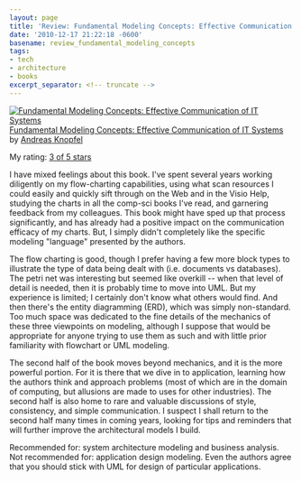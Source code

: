 ```yaml
---
layout: page
title: 'Review: Fundamental Modeling Concepts: Effective Communication of IT Systems'
date: '2010-12-17 21:22:18 -0600'
basename: review_fundamental_modeling_concepts
tags:
- tech
- architecture
- books
excerpt_separator: <!-- truncate -->
---
```


<a
href="http://www.goodreads.com/book/show/4000313-fundamental-modeling-concepts"
style="float: left; padding-right: 20px"><img alt="Fundamental Modeling
Concepts: Effective Communication of IT Systems" border="0"
src="http://photo.goodreads.com/books/1266448029m/4000313.jpg" /></a>[Fundamental
Modeling Concepts: Effective Communication of IT Systems](http://www.goodreads.com/book/show/4000313-fundamental-modeling-concepts) by [Andreas
Knopfel](http://www.goodreads.com/author/show/1705367.Andreas_Knopfel)<br/>

My rating: [3 of 5 stars](http://www.goodreads.com/review/show/125379173)

I have mixed feelings about this book. I've spent several years working
diligently on my flow-charting capabilities, using what scan resources I could
easily and quickly sift through on the Web and in the Visio Help, studying the
charts in all the comp-sci books I've read, and garnering feedback from my
colleagues. This book might have sped up that process significantly, and has
already had a positive impact on the communication efficacy of my charts. But, I
simply didn't  completely like the specific modeling "language" presented by the
authors.

<!-- truncate -->

The flow charting is good, though I prefer having a few more block types to
illustrate the type of data being dealt with (i.e. documents vs databases). The
petri net was interesting but seemed like overkill -- when that level of detail
is needed, then it is probably time to move into UML. But my experience is
limited; I certainly don't know what others would find. And then there's the
entity diagramming (ERD), which was simply non-standard. Too much space was
dedicated to the fine details of the mechanics of these three viewpoints on
modeling, although I suppose that would be appropriate for  anyone trying to use
them as such and with little prior familiarity with flowchart or UML modeling.

The second half of the book moves beyond mechanics, and it is the more powerful
portion. For it is there that we dive in to application, learning how the
authors think and approach problems (most of which are in the domain of
computing, but allusions are made to uses for other industries). The second half
is also home to rare and valuable discussions of style, consistency, and simple
communication. I suspect I shall return to the second half many times in coming
years, looking for tips and reminders that will further improve the
architectural models I build.

Recommended for: system architecture modeling and business analysis. Not
recommended for: application design modeling. Even the authors agree that you
should stick with UML for design of particular applications.
